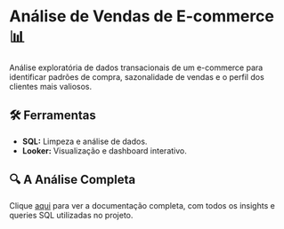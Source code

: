 # Análise de Vendas de E-commerce 📊

Análise exploratória de dados transacionais de um e-commerce para identificar padrões de compra, sazonalidade de vendas e o perfil dos clientes mais valiosos.

## 🛠️ Ferramentas

* **SQL:** Limpeza e análise de dados.
* **Looker:** Visualização e dashboard interativo.

## 🔍 A Análise Completa

Clique [aqui](Analise_Exploratoria_de_Vendas.md) para ver a documentação completa, com todos os insights e queries SQL utilizadas no projeto.
